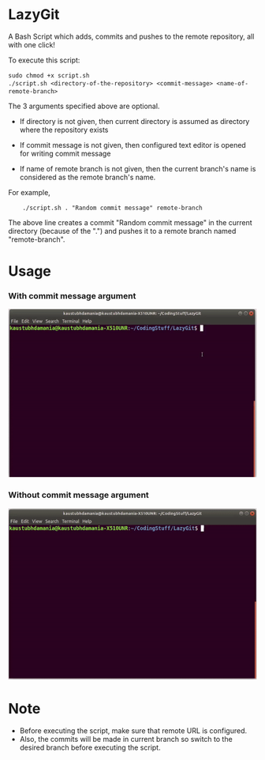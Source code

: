 # LazyGit

A Bash Script which adds, commits and pushes to the remote repository, all with one click!

To execute this script:

```
sudo chmod +x script.sh
./script.sh <directory-of-the-repository> <commit-message> <name-of-remote-branch>
```
The 3 arguments specified above are optional.

- If directory is not given, then current directory is assumed as directory where the repository exists

- If commit message is not given, then configured text editor is opened for writing commit message

- If name of remote branch is not given, then the current branch's name is considered as the remote branch's name.

For example,

```
    ./script.sh . "Random commit message" remote-branch
```
The above line creates a commit "Random commit message" in the current directory (because of the ".") and pushes it to a remote branch named "remote-branch".

# Usage
### With commit message argument
![Alt Text](./example0.gif)
### Without commit message argument
![Alt Text](./example1.gif)


# Note
- Before executing the script, make sure that remote URL is configured.
- Also, the commits will be made in current branch so switch to the desired branch before executing the script.
